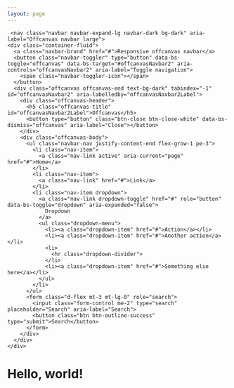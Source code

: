 ```yaml
---
layout: page
---
```

     <nav class="navbar navbar-expand-lg navbar-dark bg-dark" aria-label="Offcanvas navbar large">
    <div class="container-fluid">
      <a class="navbar-brand" href="#">Responsive offcanvas navbar</a>
      <button class="navbar-toggler" type="button" data-bs-toggle="offcanvas" data-bs-target="#offcanvasNavbar2" aria-controls="offcanvasNavbar2" aria-label="Toggle navigation">
        <span class="navbar-toggler-icon"></span>
      </button>
      <div class="offcanvas offcanvas-end text-bg-dark" tabindex="-1" id="offcanvasNavbar2" aria-labelledby="offcanvasNavbar2Label">
        <div class="offcanvas-header">
          <h5 class="offcanvas-title" id="offcanvasNavbar2Label">Offcanvas</h5>
          <button type="button" class="btn-close btn-close-white" data-bs-dismiss="offcanvas" aria-label="Close"></button>
        </div>
        <div class="offcanvas-body">
          <ul class="navbar-nav justify-content-end flex-grow-1 pe-3">
            <li class="nav-item">
              <a class="nav-link active" aria-current="page" href="#">Home</a>
            </li>
            <li class="nav-item">
              <a class="nav-link" href="#">Link</a>
            </li>
            <li class="nav-item dropdown">
              <a class="nav-link dropdown-toggle" href="#" role="button" data-bs-toggle="dropdown" aria-expanded="false">
                Dropdown
              </a>
              <ul class="dropdown-menu">
                <li><a class="dropdown-item" href="#">Action</a></li>
                <li><a class="dropdown-item" href="#">Another action</a></li>
                <li>
                  <hr class="dropdown-divider">
                </li>
                <li><a class="dropdown-item" href="#">Something else here</a></li>
              </ul>
            </li>
          </ul>
          <form class="d-flex mt-3 mt-lg-0" role="search">
            <input class="form-control me-2" type="search" placeholder="Search" aria-label="Search">
            <button class="btn btn-outline-success" type="submit">Search</button>
          </form>
        </div>
      </div>
    </div>
  </nav>
    <h1>Hello, world!</h1>
<script src="https://cdn.jsdelivr.net/npm/@popperjs/core@2.11.8/dist/umd/popper.min.js" integrity="sha384-I7E8VVD/ismYTF4hNIPjVp/Zjvgyol6VFvRkX/vR+Vc4jQkC+hVqc2pM8ODewa9r" crossorigin="anonymous"></script>
<script src="https://cdn.jsdelivr.net/npm/bootstrap@5.3.3/dist/js/bootstrap.min.js" integrity="sha384-0pUGZvbkm6XF6gxjEnlmuGrJXVbNuzT9qBBavbLwCsOGabYfZo0T0to5eqruptLy" crossorigin="anonymous"></script>  </body>
</html>
